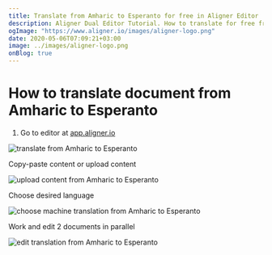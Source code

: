 ```yaml
---
title: Translate from Amharic to Esperanto for free in Aligner Editor
description: Aligner Dual Editor Tutorial. How to translate for free from Amharic to Esperanto. Aligner is multilingual document management platform. 
ogImage: "https://www.aligner.io/images/aligner-logo.png"
date: 2020-05-06T07:09:21+03:00
image: ../images/aligner-logo.png
onBlog: true
---
```


# How to translate document from Amharic to Esperanto

1. Go to editor at [app.aligner.io](https://app.aligner.io "Aligner App web page")

![translate from Amharic to Esperanto](../aligner-blank-editor.png "translate from Amharic to Esperanto")

Copy-paste content or upload content

![upload content from Amharic to Esperanto](../aligner-uploaded-document.png "upload content from Amharic to Esperanto")

Choose desired language

![choose machine translation from Amharic to Esperanto](../aligner-language-dropdown.png "choose machine translation from Amharic to Esperanto")

Work and edit 2 documents in parallel

![edit translation from Amharic to Esperanto](../aligner-double-sitded-editor.png "edit translation from Amharic to Esperanto")

